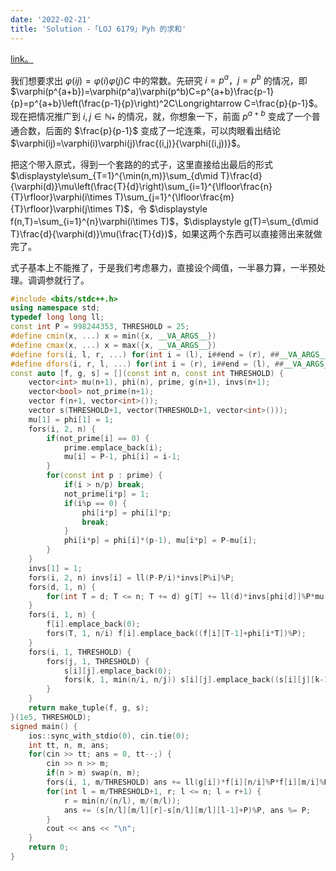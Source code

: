 ```yaml
---
date: '2022-02-21'
title: 'Solution -「LOJ 6179」Pyh 的求和'
---
```


[link。](https://loj.ac/p/6179)

我们想要求出 $\varphi(ij)=\varphi(i)\varphi(j)C$ 中的常数。先研究 $i=p^a$，$j=p^b$ 的情况，即 $\varphi(p^{a+b})=\varphi(p^a)\varphi(p^b)C=p^{a+b}\frac{p-1}{p}=p^{a+b}\left(\frac{p-1}{p}\right)^2C\Longrightarrow C=\frac{p}{p-1}$。现在把情况推广到 $i,j\in\mathbb{N_\ast}$ 的情况，就，你想象一下，前面 $p^{a+b}$ 变成了一个普通合数，后面的 $\frac{p}{p-1}$ 变成了一坨连乘，可以肉眼看出结论 $\varphi(ij)=\varphi(i)\varphi(j)\frac{(i,j)}{\varphi((i,j))}$。

把这个带入原式，得到一个套路的的式子，这里直接给出最后的形式 $\displaystyle\sum_{T=1}^{\min(n,m)}\sum_{d\mid T}\frac{d}{\varphi(d)}\mu\left(\frac{T}{d}\right)\sum_{i=1}^{\lfloor\frac{n}{T}\rfloor}\varphi(i\times T)\sum_{j=1}^{\lfloor\frac{m}{T}\rfloor}\varphi(j\times T)$，令 $\displaystyle f(n,T)=\sum_{i=1}^{n}\varphi(i\times T)$，$\displaystyle g(T)=\sum_{d\mid T}\frac{d}{\varphi(d)}\mu(\frac{T}{d})$，如果这两个东西可以直接筛出来就做完了。

式子基本上不能推了，于是我们考虑暴力，直接设个阈值，一半暴力算，一半预处理。调调参就行了。

```cpp
#include <bits/stdc++.h>
using namespace std;
typedef long long ll;
const int P = 998244353, THRESHOLD = 25;
#define cmin(x, ...) x = min({x, __VA_ARGS__})
#define cmax(x, ...) x = max({x, __VA_ARGS__})
#define fors(i, l, r, ...) for(int i = (l), i##end = (r), ##__VA_ARGS__; i <= i##end; i++)
#define dfors(i, r, l, ...) for(int i = (r), i##end = (l), ##__VA_ARGS__; i >= i##end; i--)
const auto [f, g, s] = [](const int n, const int THRESHOLD) {
    vector<int> mu(n+1), phi(n), prime, g(n+1), invs(n+1);
    vector<bool> not_prime(n+1);
    vector f(n+1, vector<int>());
    vector s(THRESHOLD+1, vector(THRESHOLD+1, vector<int>()));
    mu[1] = phi[1] = 1;
    fors(i, 2, n) {
        if(not_prime[i] == 0) {
            prime.emplace_back(i);
            mu[i] = P-1, phi[i] = i-1;
        }
        for(const int p : prime) {
            if(i > n/p) break;
            not_prime[i*p] = 1;
            if(i%p == 0) {
                phi[i*p] = phi[i]*p;
                break;
            }
            phi[i*p] = phi[i]*(p-1), mu[i*p] = P-mu[i];
        }
    }
    invs[1] = 1;
    fors(i, 2, n) invs[i] = ll(P-P/i)*invs[P%i]%P;
    fors(d, 1, n) {
        for(int T = d; T <= n; T += d) g[T] += ll(d)*invs[phi[d]]%P*mu[T/d]%P,g[T] %= P;
    }
    fors(i, 1, n) {
        f[i].emplace_back(0);
        fors(T, 1, n/i) f[i].emplace_back((f[i][T-1]+phi[i*T])%P);
    }
    fors(i, 1, THRESHOLD) {
        fors(j, 1, THRESHOLD) {
            s[i][j].emplace_back(0);
            fors(k, 1, min(n/i, n/j)) s[i][j].emplace_back((s[i][j][k-1]+ll(g[k])*f[k][i]%P*f[k][j]%P)%P);
        }
    }
    return make_tuple(f, g, s);
}(1e5, THRESHOLD);
signed main() {
    ios::sync_with_stdio(0), cin.tie(0);
    int tt, n, m, ans;
    for(cin >> tt; ans = 0, tt--;) {
        cin >> n >> m;
        if(n > m) swap(n, m);
        fors(i, 1, m/THRESHOLD) ans += ll(g[i])*f[i][n/i]%P*f[i][m/i]%P,ans %= P;
        for(int l = m/THRESHOLD+1, r; l <= n; l = r+1) {
            r = min(n/(n/l), m/(m/l));
            ans += (s[n/l][m/l][r]-s[n/l][m/l][l-1]+P)%P, ans %= P;
        }
        cout << ans << "\n";
    }
    return 0;
}
```